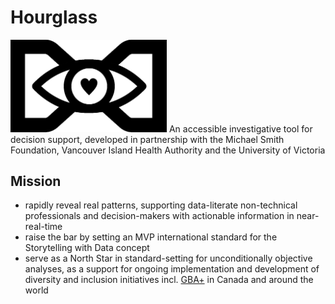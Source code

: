 # Hourglass
<img src="hourglass.png" width="250">
An accessible investigative tool for decision support, developed in partnership with the Michael Smith Foundation, Vancouver Island Health Authority and the University of Victoria 

## Mission
* rapidly reveal real patterns, supporting data-literate non-technical professionals and decision-makers with actionable information in near-real-time
* raise the bar by setting an MVP international standard for the Storytelling with Data concept
* serve as a North Star in standard-setting for unconditionally objective analyses, as a support for ongoing implementation and development of diversity and inclusion initiatives incl. [GBA+](https://www2.gov.bc.ca/assets/gov/british-columbians-our-governments/services-policies-for-government/gender-equity/factsheet-gba.pdf) in Canada and around the world
